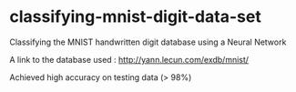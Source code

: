 # classifying-mnist-digit-data-set
Classifying the MNIST handwritten digit database using a Neural Network

A link to the database used : http://yann.lecun.com/exdb/mnist/

Achieved high accuracy on testing data (> 98%)
